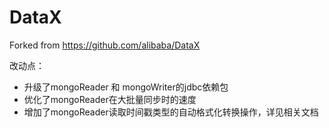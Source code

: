 # DataX

Forked from https://github.com/alibaba/DataX

改动点：
* 升级了mongoReader 和 mongoWriter的jdbc依赖包
* 优化了mongoReader在大批量同步时的速度
* 增加了mongoReader读取时间戳类型的自动格式化转换操作，详见相关文档